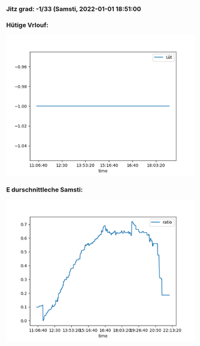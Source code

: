 ### Jitz grad: -1/33 (Samsti, 2022-01-01 18:51:00

### Hütige Vrlouf:
![Graph](Today.png)

### E durschnittleche Samsti:
![Graph](Samsti.png)